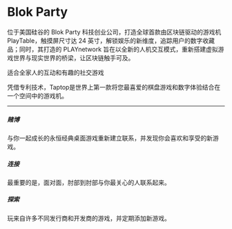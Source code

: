 # 

# Blok Party

位于美国硅谷的 Blok Party 科技创业公司，打造全球首款由区块链驱动的游戏机 PlayTable，触摸屏尺寸达 24 英寸，解锁娱乐的新维度，追踪用户的数字收藏品；同时，其打造的 PLAYnetwork 旨在以全新的人机交互模式，重新搭建虚拟游戏世界与现实世界的桥梁，让区块链触手可及。

适合全家人的互动和有趣的社交游戏

凭借专利技术，Taptop是世界上第一款将您最喜爱的棋盘游戏和数字体验结合在一个空间中的游戏机。

---

##### 赌博

与你一起成长的永恒经典桌面游戏重新建立联系，并发现你会喜欢和享受的新游戏。

##### 连接

最重要的是，面对面，肘部到肘部与你最关心的人联系起来。

##### 探索

玩来自许多不同发行商和开发商的游戏，并定期添加新游戏。

